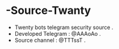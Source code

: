 # -Source-Twanty
- Twenty bots telegram security source .
- Developed Telegram : @AAAoAo .
- Source channel : @TTTssT .
